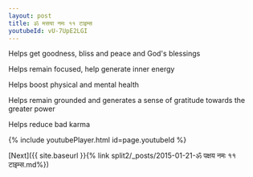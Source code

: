 ```yaml
---
layout: post
title: ॐ मसया नमः ११ टाइम्स
youtubeId: vU-7UpE2LGI
---
```

 
 
Helps get goodness, bliss and peace and God's blessings
 
Helps remain focused, help generate inner energy 
 
Helps boost physical and mental health 
 
Helps remain grounded and generates a sense of gratitude towards the greater power 
 
Helps reduce bad karma
 
 
 
 


{% include youtubePlayer.html id=page.youtubeId %}
 
[Next]({{ site.baseurl }}{% link  split2/_posts/2015-01-21-ॐ पक्षय नमः ११ टाइम्स.md%})
 
